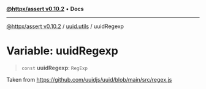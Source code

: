 [**@httpx/assert v0.10.2**](../../README.md) • **Docs**

***

[@httpx/assert v0.10.2](../../README.md) / [uuid.utils](../README.md) / uuidRegexp

# Variable: uuidRegexp

> `const` **uuidRegexp**: `RegExp`

Taken from https://github.com/uuidjs/uuid/blob/main/src/regex.js
